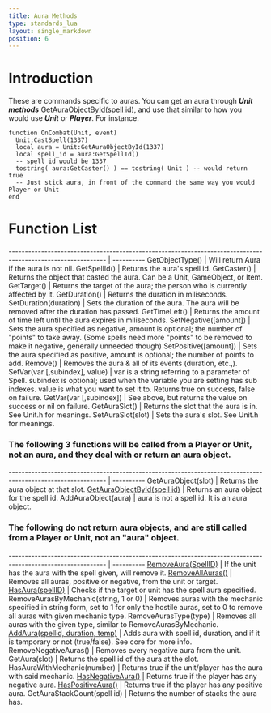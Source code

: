 ```yaml
---
title: Aura Methods
type: standards_lua
layout: single_markdown
position: 6
---
```


# Introduction

These are commands specific to auras. You can get an aura through ***Unit methods*** [GetAuraObjectById(spell id)](/Wiki/docs/standards_sctipts/methods_lua/Unit_Methods/Lua_GetAuraObjectById), and use that similar to how you would use ***Unit*** or ***Player***. For instance.

```
function OnCombat(Unit, event)
  Unit:CastSpell(1337)
  local aura = Unit:GetAuraObjectById(1337)
  local spell_id = aura:GetSpellId()
  -- spell id would be 1337
  tostring( aura:GetCaster() ) == tostring( Unit ) -- would return true
  -- Just stick aura, in front of the command the same way you would Player or Unit
end
```

# Function List

------------------------------------------------------------------------------------------------------------ | ---------- 
GetObjectType()                                                                                              | Will return Aura if the aura is not nil. 
GetSpellId()                                                                                                 | Returns the aura's spell id.
GetCaster()                                                                                                  | Returns the object that casted the aura. Can be a Unit, GameObject, or Item. 
GetTarget()                                                                                                  | Returns the target of the aura; the person who is currently affected by it. 
GetDuration()                                                                                                | Returns the duration in miliseconds.
SetDuration(duration)                                                                                        | Sets the duration of the aura. The aura will be removed after the duration has passed. 
GetTimeLeft()                                                                                                | Returns the amount of time left until the aura expires in miliseconds.
SetNegative([amount])                                                                                        | Sets the aura specified as negative, amount is optional; the number of "points" to take away. (Some spells need more "points" to be removed to make it negative, generally unneeded though)
SetPositive([amount])                                                                                        | Sets the aura specified as positive, amount is optional; the number of points to add. 
Remove()                                                                                                     | Removes the aura & all of its events (duration, etc.,).
SetVar(var [,subindex], value)                                                                               | var is a string referring to a parameter of Spell. subindex is optional; used when the variable you are setting has sub indexes. value is what you want to set it to. Returns true on success, false on failure.
GetVar(var [,subindex])                                                                                      | See above, but returns the value on success or nil on failure.
GetAuraSlot()                                                                                                | Returns the slot that the aura is in. See Unit.h for meanings. 
SetAuraSlot(slot)                                                                                            | Sets the aura's slot. See Unit.h for meanings. 


### The following 3 functions will be called from a Player or Unit, not an aura, and they deal with or return an aura object.

------------------------------------------------------------------------------------------------------------ | ---------- 
GetAuraObject(slot)                                                                                          | Returns the aura object at that slot.
[GetAuraObjectById(spell id)](/Wiki/docs/standards_sctipts/methods_lua/Aura_Methods/Lua_GetAuraObjectById)   | Returns an aura object for the spell id.
AddAuraObject(aura)                                                                                          | aura is not a spell id. It is an aura object.


### The following do not return aura objects, and are still called from a Player or Unit, not an "aura" object. 

------------------------------------------------------------------------------------------------------------ | ---------- 
[RemoveAura(SpellID)](/Wiki/docs/standards_sctipts/methods_lua/Aura_Methods/Lua_RemoveAura)                  | If the unit has the aura with the spell given, will remove it.
[RemoveAllAuras()](/Wiki/docs/standards_sctipts/methods_lua/Aura_Methods/Lua_RemoveAllAuras)                 | Removes all auras, positive or negative, from the unit or target.
[HasAura(spellID)](/Wiki/docs/standards_sctipts/methods_lua/Aura_Methods/Lua_HasAura)                        | Checks if the target or unit has the spell aura specified.
RemoveAurasByMechanic(string, 1 or 0)                                                                        | Removes auras with the mechanic specified in string form, set to 1 for only the hostile auras, set to 0 to remove all auras with given mechanic type.
RemoveAurasType(type)                                                                                        | Removes all auras with the given type, similar to RemoveAurasByMechanic.
[AddAura(spellid, duration, temp)](/Wiki/docs/standards_sctipts/methods_lua/Aura_Methods/Lua_AddAura)        | Adds aura with spell id, duration, and if it is temporary or not (true/false). See core for more info.
RemoveNegativeAuras()                                                                                        | Removes every negative aura from the unit.
GetAura(slot)                                                                                                | Returns the spell id of the aura at the slot. 
HasAuraWithMechanic(number)                                                                                  | Returns true if the unit/player has the aura with said mechanic. 
[HasNegativeAura()](/Wiki/docs/standards_sctipts/methods_lua/Aura_Methods/Lua_HasNegativeAura)               | Returns true if the player has any negative aura. 
[HasPositiveAura()](/Wiki/docs/standards_sctipts/methods_lua/Aura_Methods/Lua_HasPositiveAura)               | Returns true if the player has any positive aura. 
GetAuraStackCount(spell id)                                                                                  | Returns the number of stacks the aura has. 
